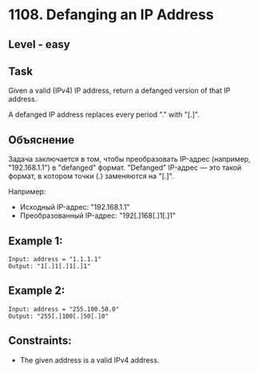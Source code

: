 # 1108. Defanging an IP Address


## Level - easy


## Task
Given a valid (IPv4) IP address, return a defanged version of that IP address.

A defanged IP address replaces every period "." with "[.]".


## Объяснение
Задача заключается в том, чтобы преобразовать IP-адрес (например, "192.168.1.1") в "defanged" формат. 
"Defanged" IP-адрес — это такой формат, в котором точки (.) заменяются на "[.]".

Например:
- Исходный IP-адрес: "192.168.1.1"
- Преобразованный IP-адрес: "192[.]168[.]1[.]1"


## Example 1:
```
Input: address = "1.1.1.1"
Output: "1[.]1[.]1[.]1"
```


## Example 2:
```
Input: address = "255.100.50.0"
Output: "255[.]100[.]50[.]0"
```


## Constraints:
- The given address is a valid IPv4 address.